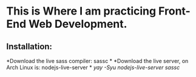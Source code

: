 # This is Where I am practicing Front-End Web Development.
## Installation:
 *Download the live sass compiler: sassc *
 *Download the live server, on Arch Linux is: nodejs-live-server *
*yay -Syu nodejs-live-server sassc*
